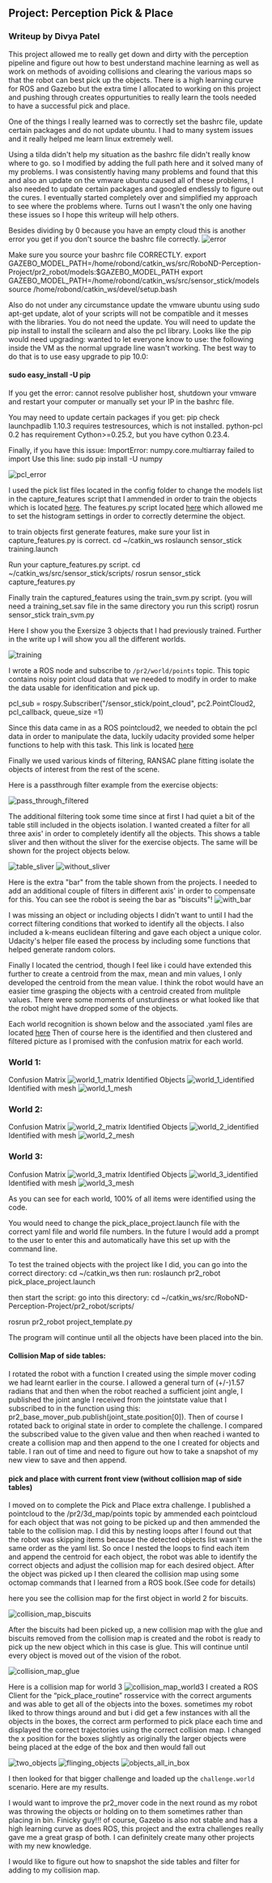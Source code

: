 ## Project: Perception Pick & Place
### Writeup  by Divya Patel ###

This project allowed me to really get down and dirty with the perception pipeline and figure out how to best understand machine learning as well as work on methods of avoiding collisions and clearing the various maps so that the robot can best pick up the objects. There is a high learning curve for ROS and Gazebo but the extra time I allocated to working on this project and pushing through creates oppurtunities to really learn the tools needed to have a successful pick and place.

One of the things I really learned was to correctly set the bashrc file, update certain packages and do not update ubuntu. I had to many system issues and it really helped me learn linux extremely well.

Using a tilda didn't help my situation as the bashrc file didn't really know where to go. so I modified by adding the full path here and it solved many of my problems. I was consistently having many problems and found that this and also an update on the vmware ubuntu caused all of these problems, I also needed to update certain packages and googled endlessly to figure out the cures. I eventually started completely over and simplified my approach to see where the problems where. Turns out I wasn't the only one having these issues so I hope this writeup will help others. 

Besides dividing by 0 because you have an empty cloud this is another error you get if you don't source the bashrc file correctly.
![error](pr2_robot/images_writeup/100_Error_2018_05_22.png)

Make sure you source your bashrc file CORRECTLY. 
export GAZEBO_MODEL_PATH=/home/robond/catkin_ws/src/RoboND-Perception-Project/pr2_robot/models:$GAZEBO_MODEL_PATH
export GAZEBO_MODEL_PATH=/home/robond/catkin_ws/src/sensor_stick/models
source /home/robond/catkin_ws/devel/setup.bash

Also do not under any circumstance update the vmware ubuntu using sudo apt-get update, alot of your scripts will not be compatible and it messes with the libraries. You do not need the update. You will need to update the pip install to install the scilearn and also the pcl library. Looks like the pip would need upgrading: wanted to let everyone know to use: the following inside the VM as the normal upgrade line wasn't working. The best way to do that is to use easy upgrade to pip 10.0: 

#### sudo easy_install -U pip ####

If you get the error: cannot resolve publisher host, shutdown your vmware and restart your computer or manually set your IP in the bashrc file.

You may need to update certain packages if you get: 
pip check
launchpadlib 1.10.3 requires testresources, which is not installed.
python-pcl 0.2 has requirement Cython>=0.25.2, but you have cython 0.23.4.

Finally, if you have this issue: ImportError: numpy.core.multiarray failed to import
Use this line: sudo pip install -U numpy 

![pcl_error](pr2_robot/images_writeup/06e_pcl_error_fix.png)

  I used the pick list files located in the config folder to change the models list in the capture_features script that I ammended in order to train the objects which is located [here](https://github.com/OptimomEngineer/RoboND-Perception-Exercises/blob/master/Exercise-3/sensor_stick/scripts/capture_features.py). 
  The features.py script located [here](https://github.com/OptimomEngineer/RoboND-Perception-Exercises/blob/master/Exercise-3/sensor_stick/src/sensor_stick/features.py) which allowed me to set the histogram settings in order to correctly determine the object. 
  
to train objects first generate features, make sure your list in capture_features.py is correct.
cd ~/catkin_ws
roslaunch sensor_stick training.launch

Run your capture_features.py script.
cd ~/catkin_ws/src/sensor_stick/scripts/
rosrun sensor_stick capture_features.py

Finally train the captured_features using the train_svm.py script. (you will need a training_set.sav file in the same directory you run this script)
rosrun sensor_stick train_svm.py

Here I show you the Exersize 3 objects that I had previously trained. Further in the write up I will show you all the different worlds.


![training](pr2_robot/images_writeup/05_trained_images_svm.png)

I wrote a ROS node and subscribe to `/pr2/world/points` topic. This topic contains noisy point cloud data that we needed to modify in order to make the data usable for idenfitication and pick up. 

pcl_sub = rospy.Subscriber("/sensor_stick/point_cloud", pc2.PointCloud2, pcl_callback, queue_size =1)

Since this data came in as a ROS pointcloud2, we needed to obtain the pcl data in order to manipulate the data, luckily udacity provided some helper functions to help with this task. This link is located [here](https://github.com/OptimomEngineer/RoboND-Perception-Project/blob/master/pr2_robot/scripts/pcl_helper.py)

Finally we used various kinds of filtering, RANSAC plane fitting isolate the objects of interest from the rest of the scene. 

Here is a passthrough filter example from the exercise objects: 

![pass_through_filtered](pr2_robot/images_writeup/01_pcdviewer_mesh.png)

The additional filtering took some time since at first I had quiet a bit of the table still included in the objects isolation. I wanted created a filter for all three axis' in order to completely identify all the objects. 
This shows a table sliver and then without the sliver for the exercise objects. The same will be shown for the project objects below.

![table_sliver](pr2_robot/images_writeup/02_segmentation_table_sliver.png)
![without_sliver](pr2_robot/images_writeup/03_segmented_objects.png)

Here is the extra "bar" from the table shown from the projects. I needed to add an additional couple of filters in different axis' in order to compensate for this. You can see the robot is seeing the bar as "biscuits"! 
![with_bar](pr2_robot/images_writeup/09b_objects_with_bar_xaxis_issue.png)

I was missing an object or including objects I didn't want to until I had the correct filtering conditions that worked to identify all the objects. I also included a k-means euclidean filtering and gave each object a unique color. Udacity's helper file eased the process by including some functions that helped generate random colors.

Finally I located the centriod, though I feel like i could have extended this further to create a centroid from the max, mean and min values, I only developed the centroid from the mean value. I think the robot would have an easier time grasping the objects with a centroid created from mulitple values. There were some moments of unsturdiness or what looked like that the robot might have dropped some of the objects.


Each world recognition is shown below and the associated .yaml files are located [here](https://github.com/OptimomEngineer/RoboND-Perception-Project/tree/master/pr2_robot/output)
Then of course here is the identified and then clustered and filtered picture as I promised with the confusion matrix for each world.
### World 1:
Confusion Matrix
![world_1_matrix](pr2_robot/images_writeup/06b_extra_confusion_matrix_world1.png)
Identified Objects
![world_1_identified](pr2_robot/images_writeup/06_world_1_objects.png)
Identified with mesh
![world_1_mesh](pr2_robot/images_writeup/16aa_world1_with_cluster.png)
### World 2:
Confusion Matrix
![world_2_matrix](pr2_robot/images_writeup/08a_confusion_matrix_world2.png)
Identified Objects
![world_2_identified](pr2_robot/images_writeup/08_object_world_2_identified.png)
Identified with mesh
![world_2_mesh](pr2_robot/images_writeup/16a_world2_with_cluster.png)
### World 3:
Confusion Matrix
![world_3_matrix](pr2_robot/images_writeup/09_confusion_matrix_world3.png)
Identified Objects
![world_3_identified](pr2_robot/images_writeup/10_world3_identified.png)
Identified with mesh
![world_3_mesh](pr2_robot/images_writeup/16_world_3_with_cluster.png)



As you can see for each world, 100% of all items were identified using the code.

You would need to change the pick_place_project.launch file with the correct yaml file and world file numbers. In the future I would add a prompt to the user to enter this and automatically have this set up with the command line.

To test the trained objects with the project like I did, you can go into the correct directory:
cd ~/catkin_ws
then run: 
roslaunch pr2_robot pick_place_project.launch

then start the script: 
go into this directory: 
cd ~/catkin_ws/src/RoboND-Perception-Project/pr2_robot/scripts/

rosrun pr2_robot project_template.py

The program will continue until all the objects have been placed into the bin.

#### Collision Map of side tables:
I rotated the robot with a function I created using the simple mover coding we had learnt earlier in the course. I allowed a general turn of (+/-)1.57 radians that and then when the robot reached a sufficient joint angle, I published the joint angle I received from the jointstate value that I subscribed to in the function using this: pr2_base_mover_pub.publish(joint_state.position[0]). Then of course I rotated back to original state in order to complete the challenge. I compared the subscribed value to the given value and then when reached i wanted to create a collision map and then append to the one I created for objects and table. I ran out of time and need to figure out how to take a snapshot of my new view to save and then append. 

#### pick and place with current front view (without collision map of side tables)
I moved on to complete the Pick and Place extra challenge. I published a pointcloud to the /pr2/3d_map/points topic by ammended each pointcloud for each object that was not going to be picked up and then ammended the table to the collision map. I did this by nesting loops after I found out that the robot was skipping items because the detected objects list wasn't in the same order as the yaml list. So once I nested the loops to find each item and append the centroid for each object, the robot was able to identify the correct objects and adjust the collision map for each desired object. After the object was picked up I then cleared the collision map using some octomap commands that I learned from a ROS book.(See code for details)

here you see the collision map for the first object in world 2 for biscuits.

![collision_map_biscuits](pr2_robot/images_writeup/12aaa_confusion_matrix_first_object_biscuits.png)

After the biscuits had been picked up, a new collision map with the glue and biscuits removed from the collision map is created and the robot is ready to pick up the new object which in this case is glue. This will continue until every object is moved out of the vision of the robot.

![collision_map_glue](pr2_robot/images_writeup/12a_newconfusion_matrix_glue.png)

Here is a collision map for world 3
![collision_map_world3](pr2_robot/images_writeup/12b_collision_map_w3.png)
I created a ROS Client for the “pick_place_routine” rosservice with the correct arguments and was able to get all of the objects into the boxes. sometimes my robot liked to throw things around and but i did get a few instances with all the objects in the boxes, the correct arm performed to pick place each time and displayed the correct trajectories using the correct collision map. I changed the x position for the boxes slightly as originally the larger objects were being placed at the edge of the box and then would fall out

![two_objects](pr2_robot/images_writeup/12_two_objects_in_bin.png)
![flinging_objects](pr2_robot/images_writeup/14_flinging_objects.png)
![objects_all_in_box](pr2_robot/images_writeup/15_objects_in_box.png)

I then looked for that bigger challenge and loaded up the `challenge.world` scenario. Here are my results. 




I would want to improve the pr2_mover code in the next round as my robot was throwing the objects or holding on to them sometimes rather than placing in bin. Finicky guy!!! of course, Gazebo is also not stable and has a high learning curve as does ROS, this project and the extra challenges really gave me a great grasp of both. I can definitely create many other projects with my new knowledge.

I would like to figure out how to snapshot the side tables and filter for adding to my collision map. 


